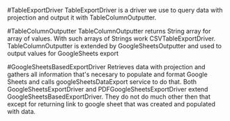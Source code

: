 #TableExportDriver
TableExportDriver is a driver we use to query data with projection and output it with TableColumnOutputter.

#TableColumnOutputter
TableColumnOutputter returns String array for array of values. With such arrays of Strings work CSVTableExportDriver.
TableColumnOutputter is extended by GoogleSheetsOutputter and used to output values for GoogleSheets export

#GoogleSheetsBasedExportDriver
Retrieves data with projection and gathers all information that's necesary to populate and format Google Sheets and calls googleSheetsDataExport service to do that.
Both GoogleSheetsExportDriver and PDFGoogleSheetsExportDriver extend GoogleSheetsBasedExportDriver.
They do not do much other then that except for returning link to google sheet that was created and populated with data.
